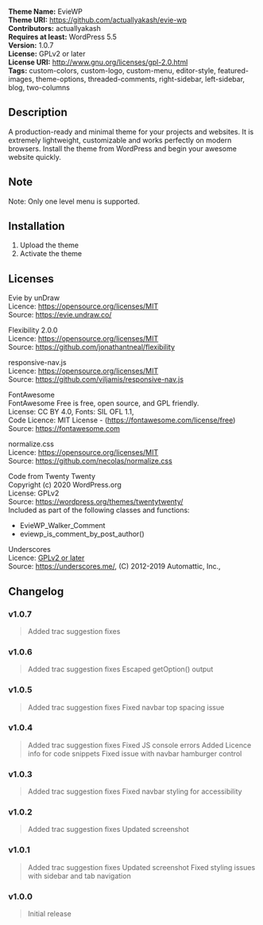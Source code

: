 **Theme Name:** EvieWP  
**Theme URI:** https://github.com/actuallyakash/evie-wp  
**Contributors:** actuallyakash  
**Requires at least:** WordPress 5.5  
**Version:** 1.0.7  
**License:** GPLv2 or later  
**License URI:** http://www.gnu.org/licenses/gpl-2.0.html  
**Tags:** custom-colors, custom-logo, custom-menu, editor-style, featured-images, theme-options, threaded-comments, right-sidebar, left-sidebar, blog, two-columns  

## Description

A production-ready and minimal theme for your projects and websites. It is extremely lightweight, customizable and works perfectly on modern browsers. Install the theme from WordPress and begin your awesome website quickly.

## Note
Note: Only one level menu is supported.

## Installation

1. Upload the theme
2. Activate the theme

## Licenses

Evie by unDraw  
Licence: https://opensource.org/licenses/MIT  
Source: https://evie.undraw.co/  

Flexibility 2.0.0  
Licence: https://opensource.org/licenses/MIT  
Source: https://github.com/jonathantneal/flexibility  

responsive-nav.js  
Licence: https://opensource.org/licenses/MIT  
Source: https://github.com/viljamis/responsive-nav.js  

FontAwesome  
FontAwesome Free is free, open source, and GPL friendly.  
License: CC BY 4.0, Fonts: SIL OFL 1.1,  
Code Licence: MIT License - (https://fontawesome.com/license/free)  
Source: https://fontawesome.com  

normalize.css  
Licence: https://opensource.org/licenses/MIT  
Source: https://github.com/necolas/normalize.css  

Code from Twenty Twenty  
Copyright (c) 2020 WordPress.org  
License: GPLv2  
Source: https://wordpress.org/themes/twentytwenty/  
Included as part of the following classes and functions:  
- EvieWP_Walker_Comment
- eviewp_is_comment_by_post_author()

Underscores  
Licence: [GPLv2 or later](https://www.gnu.org/licenses/gpl-2.0.html)  
Source: https://underscores.me/, (C) 2012-2019 Automattic, Inc.,

## Changelog  

### v1.0.7
> Added trac suggestion fixes

### v1.0.6
> Added trac suggestion fixes
> Escaped getOption() output

### v1.0.5
> Added trac suggestion fixes
> Fixed navbar top spacing issue

### v1.0.4
> Added trac suggestion fixes
> Fixed JS console errors
> Added Licence info for code snippets
> Fixed issue with navbar hamburger control

### v1.0.3
> Added trac suggestion fixes
> Fixed navbar styling for accessibility  

### v1.0.2
> Added trac suggestion fixes
> Updated screenshot

### v1.0.1
> Added trac suggestion fixes
> Updated screenshot
> Fixed styling issues with sidebar and tab navigation 

### v1.0.0
> Initial release  